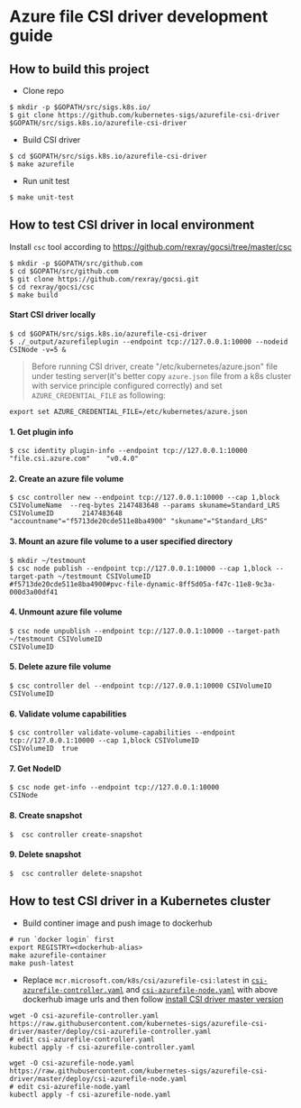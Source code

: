 # Azure file CSI driver development guide

## How to build this project
 - Clone repo
```
$ mkdir -p $GOPATH/src/sigs.k8s.io/
$ git clone https://github.com/kubernetes-sigs/azurefile-csi-driver $GOPATH/src/sigs.k8s.io/azurefile-csi-driver
```

 - Build CSI driver
```
$ cd $GOPATH/src/sigs.k8s.io/azurefile-csi-driver
$ make azurefile
```

 - Run unit test
```
$ make unit-test
```

## How to test CSI driver in local environment

Install `csc` tool according to https://github.com/rexray/gocsi/tree/master/csc
```
$ mkdir -p $GOPATH/src/github.com
$ cd $GOPATH/src/github.com
$ git clone https://github.com/rexray/gocsi.git
$ cd rexray/gocsi/csc
$ make build
```

#### Start CSI driver locally
```
$ cd $GOPATH/src/sigs.k8s.io/azurefile-csi-driver
$ ./_output/azurefileplugin --endpoint tcp://127.0.0.1:10000 --nodeid CSINode -v=5 &
```
> Before running CSI driver, create "/etc/kubernetes/azure.json" file under testing server(it's better copy `azure.json` file from a k8s cluster with service principle configured correctly) and set `AZURE_CREDENTIAL_FILE` as following:
```
export set AZURE_CREDENTIAL_FILE=/etc/kubernetes/azure.json
```

#### 1. Get plugin info
```
$ csc identity plugin-info --endpoint tcp://127.0.0.1:10000
"file.csi.azure.com"    "v0.4.0"
```

#### 2. Create an azure file volume
```
$ csc controller new --endpoint tcp://127.0.0.1:10000 --cap 1,block CSIVolumeName  --req-bytes 2147483648 --params skuname=Standard_LRS
CSIVolumeID       2147483648      "accountname"="f5713de20cde511e8ba4900" "skuname"="Standard_LRS"
```

#### 3. Mount an azure file volume to a user specified directory
```
$ mkdir ~/testmount
$ csc node publish --endpoint tcp://127.0.0.1:10000 --cap 1,block --target-path ~/testmount CSIVolumeID
#f5713de20cde511e8ba4900#pvc-file-dynamic-8ff5d05a-f47c-11e8-9c3a-000d3a00df41
```

#### 4. Unmount azure file volume
```
$ csc node unpublish --endpoint tcp://127.0.0.1:10000 --target-path ~/testmount CSIVolumeID
CSIVolumeID
```

#### 5. Delete azure file volume
```
$ csc controller del --endpoint tcp://127.0.0.1:10000 CSIVolumeID
CSIVolumeID
```

#### 6. Validate volume capabilities
```
$ csc controller validate-volume-capabilities --endpoint tcp://127.0.0.1:10000 --cap 1,block CSIVolumeID
CSIVolumeID  true
```

#### 7. Get NodeID
```
$ csc node get-info --endpoint tcp://127.0.0.1:10000
CSINode
```

#### 8. Create snapshot
```
$  csc controller create-snapshot
```

#### 9. Delete snapshot
```
$  csc controller delete-snapshot
```


## How to test CSI driver in a Kubernetes cluster

 - Build continer image and push image to dockerhub
```
# run `docker login` first
export REGISTRY=<dockerhub-alias>
make azurefile-container
make push-latest
```

 - Replace `mcr.microsoft.com/k8s/csi/azurefile-csi:latest` in [`csi-azurefile-controller.yaml`](https://github.com/kubernetes-sigs/azurefile-csi-driver/blob/master/deploy/csi-azurefile-controller.yaml) and [`csi-azurefile-node.yaml`](https://github.com/kubernetes-sigs/azurefile-csi-driver/blob/master/deploy/csi-azurefile-node.yaml) with above dockerhub image urls and then follow [install CSI driver master version](https://github.com/kubernetes-sigs/azurefile-csi-driver/blob/master/docs/install-csi-driver-master.md)
 ```
wget -O csi-azurefile-controller.yaml https://raw.githubusercontent.com/kubernetes-sigs/azurefile-csi-driver/master/deploy/csi-azurefile-controller.yaml
# edit csi-azurefile-controller.yaml
kubectl apply -f csi-azurefile-controller.yaml

wget -O csi-azurefile-node.yaml https://raw.githubusercontent.com/kubernetes-sigs/azurefile-csi-driver/master/deploy/csi-azurefile-node.yaml
# edit csi-azurefile-node.yaml
kubectl apply -f csi-azurefile-node.yaml
 ```
